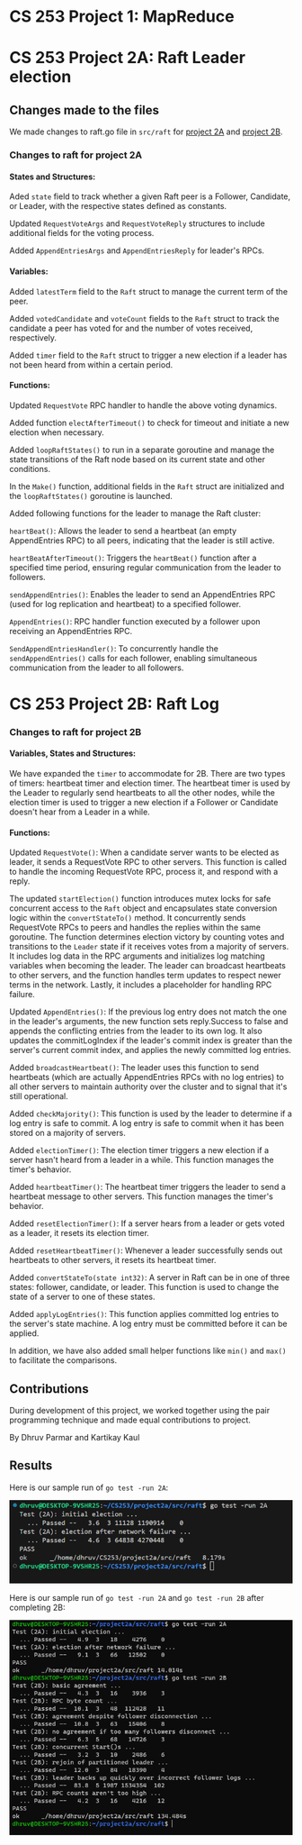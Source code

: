 # CS 253 Project 1: MapReduce
# CS 253 Project 2A: Raft Leader election

## Changes made to the files

We made changes to raft.go file in `src/raft` for [project 2A](#changes-to-raft-for-project-2A) and [project 2B](#changes-to-raft-for-project-2B).

### Changes to raft for project 2A

#### States and Structures:

Aded `state` field to track whether a given Raft peer is a Follower, Candidate, or Leader, with the respective states defined as constants.

Updated `RequestVoteArgs` and `RequestVoteReply` structures to include additional fields for the voting process.

Added `AppendEntriesArgs` and `AppendEntriesReply` for leader's RPCs.

#### Variables:

Added `latestTerm` field to the `Raft` struct to manage the current term of the peer.

Added `votedCandidate` and `voteCount` fields to the `Raft` struct to track the candidate a peer has voted for and the number of votes received, respectively.

Added `timer` field to the `Raft` struct to trigger a new election if a leader has not been heard from within a certain period.

#### Functions:

Updated `RequestVote` RPC handler to handle the above voting dynamics.

Added function `electAfterTimeout()` to check for timeout and initiate a new election when necessary.

Added `loopRaftStates()` to run in a separate goroutine and manage the state transitions of the Raft node based on its current state and other conditions.

In the `Make()` function, additional fields in the `Raft` struct are initialized and the `loopRaftStates()` goroutine is launched.

Added following functions for the leader to manage the Raft cluster:

`heartBeat()`: Allows the leader to send a heartbeat (an empty AppendEntries RPC) to all peers, indicating that the leader is still active.

`heartBeatAfterTimeout()`: Triggers the `heartBeat()` function after a specified time period, ensuring regular communication from the leader to followers.

`sendAppendEntries()`: Enables the leader to send an AppendEntries RPC (used for log replication and heartbeat) to a specified follower.

`AppendEntries()`: RPC handler function executed by a follower upon receiving an AppendEntries RPC.

`SendAppendEntriesHandler()`: To concurrently handle the `sendAppendEntries()` calls for each follower, enabling simultaneous communication from the leader to all followers.

# CS 253 Project 2B: Raft Log

### Changes to raft for project 2B

#### Variables, States and Structures:

We have expanded the `timer` to accommodate for 2B. There are two types of timers: heartbeat timer and election timer. The heartbeat timer is used by the Leader to regularly send heartbeats to all the other nodes, while the election timer is used to trigger a new election if a Follower or Candidate doesn't hear from a Leader in a while.

#### Functions:

Updated `RequestVote()`: When a candidate server wants to be elected as leader, it sends a RequestVote RPC to other servers. This function is called to handle the incoming RequestVote RPC, process it, and respond with a reply.

The updated `startElection()` function introduces mutex locks for safe concurrent access to the `Raft` object and encapsulates state conversion logic within the `convertStateTo()` method. It concurrently sends RequestVote RPCs to peers and handles the replies within the same goroutine. The function determines election victory by counting votes and transitions to the `Leader` state if it receives votes from a majority of servers. It includes log data in the RPC arguments and initializes log matching variables when becoming the leader. The leader can broadcast heartbeats to other servers, and the function handles term updates to respect newer terms in the network. Lastly, it includes a placeholder for handling RPC failure.

Updated `AppendEntries()`: If the previous log entry does not match the one in the leader's arguments, the new function sets reply.Success to false and appends the conflicting entries from the leader to its own log. It also updates the commitLogIndex if the leader's commit index is greater than the server's current commit index, and applies the newly committed log entries.

Added `broadcastHeartbeat()`: The leader uses this function to send heartbeats (which are actually AppendEntries RPCs with no log entries) to all other servers to maintain authority over the cluster and to signal that it's still operational.

Added `checkMajority()`: This function is used by the leader to determine if a log entry is safe to commit. A log entry is safe to commit when it has been stored on a majority of servers.

Added `electionTimer()`: The election timer triggers a new election if a server hasn't heard from a leader in a while. This function manages the timer's behavior.

Added `heartbeatTimer()`: The heartbeat timer triggers the leader to send a heartbeat message to other servers. This function manages the timer's behavior.

Added `resetElectionTimer()`: If a server hears from a leader or gets voted as a leader, it resets its election timer.

Added `resetHeartbeatTimer()`: Whenever a leader successfully sends out heartbeats to other servers, it resets its heartbeat timer.

Added `convertStateTo(state int32)`: A server in Raft can be in one of three states: follower, candidate, or leader. This function is used to change the state of a server to one of these states.

Added `applyLogEntries()`: This function applies committed log entries to the server's state machine. A log entry must be committed before it can be applied.

In addition, we have also added small helper functions like `min()` and `max()` to facilitate the comparisons.

## Contributions

During development of this project, we worked together using the pair programming technique and made equal contributions to project.

By Dhruv Parmar and Kartikay Kaul

## Results

Here is our sample run of `go test -run 2A`:

![Image](./testcase2A.png)

Here is our sample run of `go test -run 2A` and `go test -run 2B` after completing 2B:

![Image](./testcases_2A_2B.png)

